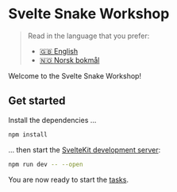 # Svelte Snake Workshop

<!-- mdpo-disable -->
<!-- prettier-ignore-start -->

<!-- mdpo-enable-next-line -->
> Read in the language that you prefer:
>
> - [🇬🇧 English][readme-eng]
> - [🇳🇴 Norsk bokmål][readme-nob]

<!-- prettier-ignore-end -->

<!-- mdpo-enable -->

Welcome to the Svelte Snake Workshop!

## Get started

Install the dependencies …

```bash
npm install
```

… then start the [SvelteKit development server](https://kit.svelte.dev/):

```bash
npm run dev -- --open
```

You are now ready to start the [tasks](./TASKS.md).

[readme-eng]: ./README.md
[readme-nob]: ./locale/nob/README.md

